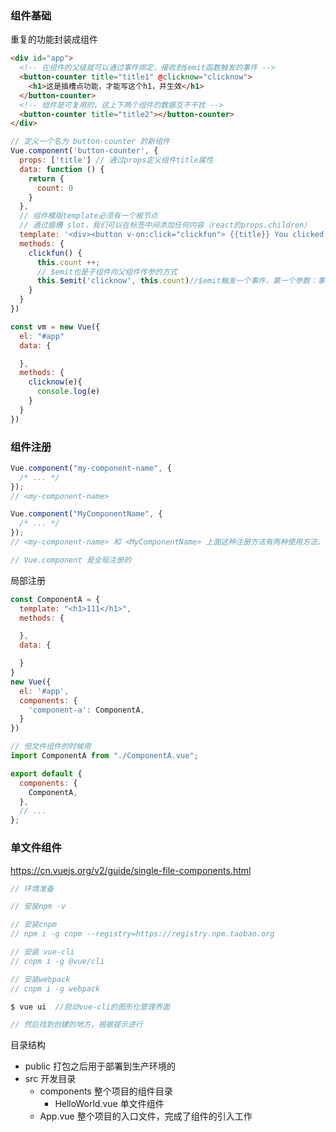 ### 组件基础

重复的功能封装成组件

```html
<div id="app">
  <!-- 在组件的父级就可以通过事件绑定，接收到$emit函数触发的事件 -->
  <button-counter title="title1" @clicknow="clicknow">
    <h1>这是插槽点功能，才能写这个h1，并生效</h1>
  </button-counter>
  <!-- 组件是可复用的，这上下两个组件的数据互不干扰 -->
  <button-counter title="title2"></button-counter>
</div>
```

```js
// 定义一个名为 button-counter 的新组件
Vue.component('button-counter', {
  props: ['title'] // 通过props定义组件title属性
  data: function () {
    return {
      count: 0
    }
  },
  // 组件模版template必须有一个根节点
  // 通过插槽 slot，我们可以在标签中间添加任何内容（react的props.children）
  template: '<div><button v-on:click="clickfun"> {{title}} You clicked me {{ count }} times.</button><slot></slot><div>',
  methods: {
    clickfun() {
      this.count ++;
      // $emit也是子组件向父组件传参的方式
      this.$emit('clicknow', this.count)//$emit触发一个事件，第一个参数：事件名称；第二个参数是可携带的一些参数
    }
  }
})

const vm = new Vue({
  el: "#app"
  data: {

  },
  methods: {
    clicknow(e){
      console.log(e)
    }
  }
})
```

### 组件注册

```js
Vue.component("my-component-name", {
  /* ... */
});
// <my-component-name>

Vue.component("MyComponentName", {
  /* ... */
});
// <my-component-name> 和 <MyComponentName> 上面这种注册方法有两种使用方法，

// Vue.component 是全局注册的
```

局部注册

```js
const ComponentA = {
  template: "<h1>111</h1>",
  methods: {

  },
  data: {

  }
}
new Vue({
  el: '#app',
  components: {
    'component-a': ComponentA,
  }
})
```

```js
// 但文件组件的时候用
import ComponentA from "./ComponentA.vue";

export default {
  components: {
    ComponentA,
  },
  // ...
};
```


### 单文件组件

https://cn.vuejs.org/v2/guide/single-file-components.html

``` js
// 环境准备

// 安装npm -v

// 安装cnpm 
// npm i -g cnpm --registry=https://registry.npm.taobao.org

// 安装 vue-cli
// cnpm i -g @vue/cli

// 安装webpack
// cnpm i -g webpack

$ vue ui  //启动vue-cli的图形化管理界面

// 然后找到创建的地方，根据提示进行  

```

目录结构

- public  打包之后用于部署到生产环境的
- src   开发目录
  - components   整个项目的组件目录
    - HelloWorld.vue    单文件组件
  - App.vue      整个项目的入口文件，完成了组件的引入工作


  